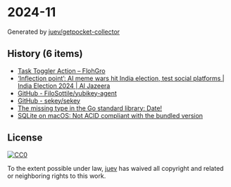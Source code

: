 # 2024-11

Generated by [juev/getpocket-collector](https://github.com/juev/getpocket-collector)

## History (6 items)

- [Task Toggler Action – FlohGro](https://flohgro.com/drafts-actions/task-toggler-action/)
- [‘Inflection point’: AI meme wars hit India election, test social platforms | India Election 2024 | Al Jazeera](https://www.aljazeera.com:443/economy/2024/3/8/ai-meme-wars-hit-india-election-campaign-testing-social-platforms)
- [GitHub - FiloSottile/yubikey-agent](https://github.com/FiloSottile/yubikey-agent#manual-setup-and-technical-details)
- [GitHub - sekey/sekey](https://github.com/sekey/sekey)
- [The missing type in the Go standard library: Date!](https://engineering.hardfin.com/2024/02/date-the-missing-type)
- [SQLite on macOS: Not ACID compliant with the bundled version](https://bonsaidb.io/blog/acid-on-apple/)

## License

[![CC0](https://mirrors.creativecommons.org/presskit/buttons/88x31/svg/cc-zero.svg)](https://creativecommons.org/publicdomain/zero/1.0/)

To the extent possible under law, [juev](https://github.com/juev) has waived all copyright and related or neighboring rights to this work.
